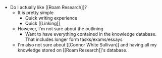 - Do I actually like [[Roam Research]]?
    - It is pretty simple
        - Quick writing experience
        - Quick [[Linking]]
    - However, I'm not sure about the outlining
        - Want to have everything contained in the knowledge database. That includes longer form tasks/exams/essays
    - I'm also not sure about [[Connor White Sullivan]] and having all my knowledge stored on [[Roam Research]]'s database.
